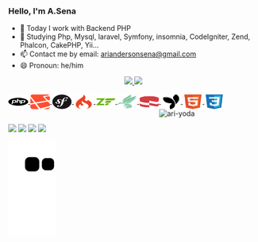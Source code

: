 ### Hello, I'm A.Sena




- 🔭 Today I work with Backend PHP
- 🌱 Studying Php, Mysql, laravel, Symfony, insomnia, CodeIgniter, Zend, Phalcon, CakePHP, Yii...
- 📫 Contact me by email: ariandersonsena@gmail.com
- 😄 Pronoun: he/him
<div align="center">
  <a href="https://github.com/arianderson">
  <img height="180em" src="https://github-readme-stats.vercel.app/api?username=arianderson&show_icons=true&theme=dracula&include_all_commits=true&count_private=true"/>
  <img height="180em" src="https://github-readme-stats.vercel.app/api/top-langs/?username=arianderson&layout=compact&langs_count=7&theme=dracula"/>
</div>
<div style="display: inline_block"><br>
  <img align="center" alt="Rafa-Js" height="30" width="40" src="https://raw.githubusercontent.com/devicons/devicon/master/icons/php/php-plain.svg">
  <img align="center" alt="Rafa-Ts" height="30" width="40" src="https://raw.githubusercontent.com/devicons/devicon/master/icons/laravel/laravel-plain.svg">
  <img align="center" alt="Rafa-React" height="30" width="40" src="https://github.com/devicons/devicon/blob/master/icons/symfony/symfony-original.svg">
  <img align="center" alt="Rafa-HTML" height="30" width="40" src="https://github.com/devicons/devicon/blob/master/icons/codeigniter/codeigniter-plain.svg">
  <img align="center" alt="Rafa-CSS" height="30" width="40" src="https://github.com/devicons/devicon/blob/master/icons/zend/zend-plain.svg">
  <img align="center" alt="Rafa-Csharp" height="30" width="40" src="https://github.com/devicons/devicon/blob/master/icons/phalcon/phalcon-plain.svg">
  <img align="center" alt="Rafa-Python" height="30" width="40" src="https://github.com/devicons/devicon/blob/master/icons/cakephp/cakephp-plain.svg">
   <img align="center" alt="Rafa-Python" height="30" width="40" src="https://github.com/devicons/devicon/blob/master/icons/yii/yii-plain.svg">
  <img align="center" alt="Rafa-HTML" height="30" width="40" src="https://raw.githubusercontent.com/devicons/devicon/master/icons/html5/html5-original.svg">
  <img align="center" alt="Rafa-CSS" height="30" width="40" src="https://raw.githubusercontent.com/devicons/devicon/master/icons/css3/css3-original.svg">
  <img align="right" alt="ari-yoda" width="200px" height="150px" src="https://media.tenor.com/mugZdxy-l5EAAAAM/welcome-gif.gif">
</div>

  ##
  
  <div> 
  
  
 	
 <a href="https://discord.com/channels/@me" target="_blank"><img src="https://img.shields.io/badge/Discord-7289DA?style=for-the-badge&logo=discord&logoColor=white" target="_blank"></a> 
  <a href = "mailto:ariandersonsena@gmail.com"><img src="https://img.shields.io/badge/-Gmail-%23333?style=for-the-badge&logo=gmail&logoColor=white" target="_blank"></a>
  <a href="https://www.linkedin.com/in/areanderson-aldes-a07b74180/" target="_blank"><img src="https://img.shields.io/badge/-LinkedIn-%230077B5?style=for-the-badge&logo=linkedin&logoColor=white" target="_blank"></a> 
  <a href="https://chat.whatsapp.com/EgDZmERVmG1INdjNdtnTH1" target="_blank"><img src="https://img.shields.io/badge/WhatsApp-25D366?style=for-the-badge&logo=whatsapp&logoColor=white" target="_blank"></a>
 
   ![Snake animation](https://github.com/arianderson/arianderson/blob/output/github-contribution-grid-snake.svg)
 
</div>

